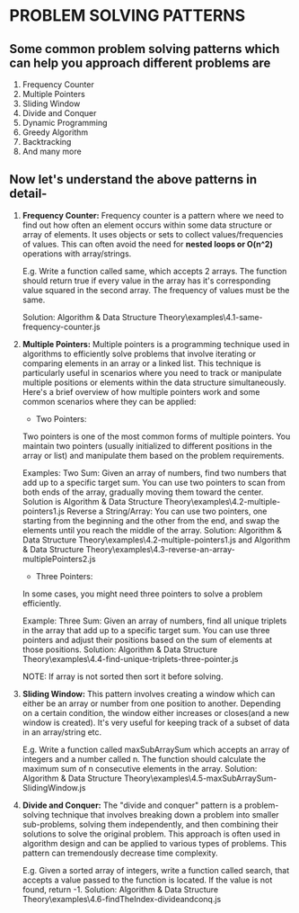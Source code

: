 # PROBLEM SOLVING PATTERNS

## Some common problem solving patterns which can help you approach different problems are

1. Frequency Counter
2. Multiple Pointers
3. Sliding Window
4. Divide and Conquer
5. Dynamic Programming
6. Greedy Algorithm
7. Backtracking
8. And many more

## Now let's understand the above patterns in detail-

1. **Frequency Counter:** Frequency counter is a pattern where we need to find out how often an element occurs within some data structure or array of elements. It uses objects or sets to collect values/frequencies of values. This can often avoid the need for **nested loops or O(n^2)** operations with array/strings.

   E.g. Write a function called same, which accepts 2 arrays. The function should return true if every value in the array has it's corresponding value squared in the second array. The frequency of values must be the same.

   Solution: Algorithm & Data Structure Theory\examples\4.1-same-frequency-counter.js

2. **Multiple Pointers:** Multiple pointers is a programming technique used in algorithms to efficiently solve problems that involve iterating or comparing elements in an array or a linked list. This technique is particularly useful in scenarios where you need to track or manipulate multiple positions or elements within the data structure simultaneously.
   Here's a brief overview of how multiple pointers work and some common scenarios where they can be applied:

   - Two Pointers:

    Two pointers is one of the most common forms of multiple pointers. You maintain two pointers (usually initialized to different positions in the array or list) and manipulate them based on the problem requirements.

    Examples:
    Two Sum: Given an array of numbers, find two numbers that add up to a specific target sum. You can use two pointers to scan from both ends of the array, gradually moving them toward the center. Solution is Algorithm & Data Structure Theory\examples\4.2-multiple-pointers1.js
    Reverse a String/Array: You can use two pointers, one starting from the beginning and the other from the end, and swap the elements until you reach the middle of the array. Solution: Algorithm & Data Structure Theory\examples\4.2-multiple-pointers1.js and Algorithm & Data Structure Theory\examples\4.3-reverse-an-array-multiplePointers2.js

   - Three Pointers:

    In some cases, you might need three pointers to solve a problem efficiently.

    Example:
    Three Sum: Given an array of numbers, find all unique triplets in the array that add up to a specific target sum. You can use three pointers and adjust their positions based on the sum of elements at those positions.
    Solution: Algorithm & Data Structure Theory\examples\4.4-find-unique-triplets-three-pointer.js

    NOTE: If array is not sorted then sort it before solving.

3. **Sliding Window:** This pattern involves creating a window which can either be an array or number from one position to another. Depending on a certain condition, the window either increases or closes(and a new window is created). It's very useful for keeping track of a subset of data in an array/string etc.

   E.g. Write a function called maxSubArraySum which accepts an array of integers and a number called n. The function should calculate the maximum sum of n consecutive elements in the array.
   Solution: Algorithm & Data Structure Theory\examples\4.5-maxSubArraySum-SlidingWindow.js

4. **Divide and Conquer:** The "divide and conquer" pattern is a problem-solving technique that involves breaking down a problem into smaller sub-problems, solving them independently, and then combining their solutions to solve the original problem. This approach is often used in algorithm design and can be applied to various types of problems.
   This pattern can tremendously decrease time complexity.

   E.g. Given a sorted array of integers, write a function called search, that accepts a value passed to the function is located. If the value is not found, return -1.
   Solution: Algorithm & Data Structure Theory\examples\4.6-findTheIndex-divideandconq.js
